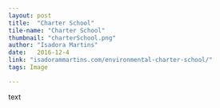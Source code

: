 ```yaml
---
layout: post
title:  "Charter School"
tile-name: "Charter School"
thumbnail: "charterSchool.png"
author: "Isadora Martins"
date:   2016-12-4
link: "isadorammartins.com/environmental-charter-school/"
tags: Image

---
```


text
